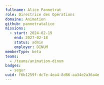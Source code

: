 ```yaml
---
fullname: Alice Pannetrat
role: Directrice des Opérations
domaine: Animation
github: pannetratalice
missions:
  - start: 2024-02-19
    end: 2027-02-18
    status: admin
    employer: DINUM
memberType: beta
teams:
  - /teams/animation-dinum
badges:
  - segur
uuid: f6b1259f-dc7e-4ea4-8d86-aa34e2a36a4e
---
```


